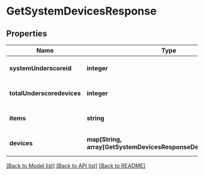 # GetSystemDevicesResponse

## Properties
Name | Type | Description | Notes
------------ | ------------- | ------------- | -------------
**systemUnderscoreid** | **integer** |  | [optional] [default to null]
**totalUnderscoredevices** | **integer** |  | [optional] [default to null]
**items** | **string** |  | [optional] [default to null]
**devices** | **map[String, array[GetSystemDevicesResponseDevicesValueInner]]** |  | [optional] [default to null]

[[Back to Model list]](../README.md#documentation-for-models) [[Back to API list]](../README.md#documentation-for-api-endpoints) [[Back to README]](../README.md)


